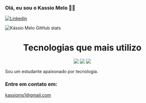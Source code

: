 ### Olá, eu sou o Kassio Melo 👋🏼
[![Linkedin](https://img.shields.io/badge/LinkedIn-0077B5?style=for-the-badge&logo=linkedin&logoColor=white)](https://www.linkedin.com/in/kassioms/)

![Kássio Melo GitHub stats](https://github-readme-stats.vercel.app/api?username=kassioms&show_icons=true&theme=highcontrast)

<h1 align="center">Tecnologias que mais utilizo</h1>
<div align="center" style="display: inline_block">
  <img src="https://img.shields.io/badge/HTML5-E34F26?style=for-the-badge&logo=html5&logoColor=white">
  <img src="https://img.shields.io/badge/CSS3-1572B6?style=for-the-badge&logo=css3&logoColor=white">
  <img src="https://img.shields.io/badge/JavaScript-323330?style=for-the-badge&logo=javascript&logoColor=F7DF1E">
</div>

Sou um estudante apaixonado por tecnologia.

### Entre em contato em:
kassioms1@gmail.com
